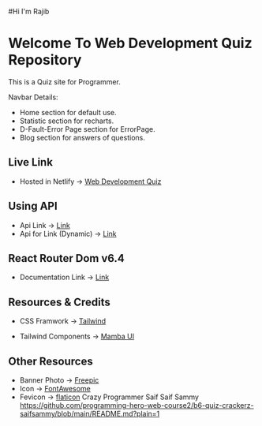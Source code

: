 #Hi I'm Rajib

# Welcome To Web Development Quiz Repository

This is a Quiz site for Programmer.

Navbar Details:

-  Home section for default use.
-  Statistic section for recharts.
-  D-Fault-Error Page section for ErrorPage.
-  Blog section for answers of questions.


## Live Link
-  Hosted in Netlify -> [Web Development Quiz](https://crazy-programmer.netlify.app/)

## Using API 

-  Api Link -> [Link](https://openapi.programming-hero.com/api/quiz)
-  Api for Link (Dynamic) -> [Link](https://openapi.programming-hero.com/api/quiz/${id})

## React Router Dom v6.4 
-  Documentation Link -> [Link](https://reactrouter.com/en/main/start/overview)

## Resources & Credits
-  CSS Framwork -> [Tailwind](https://tailwindcss.com/)

-  Tailwind Components -> 
[Mamba UI](https://www.mambaui.com/)

## Other Resources
-  Banner Photo -> [Freepic](https://www.freepik.com/)
-  Icon -> [FontAwesome](https://fontawesome.com/)
-  Fevicon  -> [flaticon](https://www.flaticon.com/)
Crazy Programmer
Saif
Saif Sammy
https://github.com/programming-hero-web-course2/b6-quiz-crackerz-saifsammy/blob/main/README.md?plain=1